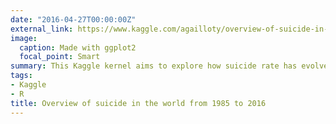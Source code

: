 ```yaml
---
date: "2016-04-27T00:00:00Z"
external_link: https://www.kaggle.com/agailloty/overview-of-suicide-in-the-world/report
image:
  caption: Made with ggplot2
  focal_point: Smart
summary: This Kaggle kernel aims to explore how suicide rate has evolved in the world since 1985.
tags: 
- Kaggle
- R
title: Overview of suicide in the world from 1985 to 2016
---
```

